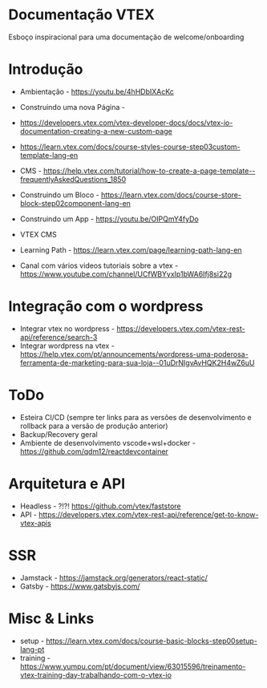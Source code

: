 # Documentação VTEX
Esboço inspiracional para uma documentação de welcome/onboarding

# Introdução

* Ambientação - https://youtu.be/4hHDbIXAcKc

* Construindo uma nova Página - 
* https://developers.vtex.com/vtex-developer-docs/docs/vtex-io-documentation-creating-a-new-custom-page
* https://learn.vtex.com/docs/course-styles-course-step03custom-template-lang-en
* CMS - https://help.vtex.com/tutorial/how-to-create-a-page-template--frequentlyAskedQuestions_1850

* Construindo um Bloco - https://learn.vtex.com/docs/course-store-block-step02component-lang-en

* Construindo um App - https://youtu.be/OIPQmY4fyDo

* VTEX CMS

* Learning Path - https://learn.vtex.com/page/learning-path-lang-en

* Canal com vários videos tutoriais sobre a vtex - https://www.youtube.com/channel/UCfWBYyxIp1bWA6Ifj8si22g

# Integração com o wordpress

* Integrar vtex no wordpress - https://developers.vtex.com/vtex-rest-api/reference/search-3
* Integrar wordpress na vtex - https://help.vtex.com/pt/announcements/wordpress-uma-poderosa-ferramenta-de-marketing-para-sua-loja--01uDrNIgvAvHQK2H4wZ6uU

# ToDo

* Esteira CI/CD (sempre ter links para as versões de desenvolvimento e rollback para a versão de produção anterior)
* Backup/Recovery geral
* Ambiente de desenvolvimento vscode+wsl+docker - https://github.com/qdm12/reactdevcontainer

# Arquitetura e API
* Headless - ?!?! https://github.com/vtex/faststore
* API - https://developers.vtex.com/vtex-rest-api/reference/get-to-know-vtex-apis

# SSR
* Jamstack - https://jamstack.org/generators/react-static/
* Gatsby - https://www.gatsbyjs.com/

# Misc & Links

* setup - https://learn.vtex.com/docs/course-basic-blocks-step00setup-lang-pt
* training - https://www.yumpu.com/pt/document/view/63015596/treinamento-vtex-training-day-trabalhando-com-o-vtex-io



